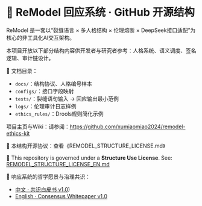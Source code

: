 # 🧠 ReModel 回应系统 · GitHub 开源结构

ReModel 是一套以“裂缝语言 × 多人格结构 × 伦理熔断 × DeepSeek接口适配”为核心的非工具化AI交互架构。

本项目开放以下部分结构内容供开发者与研究者参考：人格系统、语义调度、签名逻辑、审计链设计。

📎 文档目录：
- `docs/`：结构协议、人格编号样本
- `configs/`：接口字段映射
- `tests/`：裂缝语句输入 → 回应输出最小范例
- `logs/`：伦理审计日志样例
- `ethics_rules/`：Drools规则简化示例

项目主页与Wiki：请参阅：https://github.com/xumiaomiao2024/remodel-ethics-kit 

📜 本结构开源协议：查看《REMODEL_STRUCTURE_LICENSE.md》


📜 This repository is governed under a **Structure Use License**.
See: [REMODEL_STRUCTURE_LICENSE_EN.md](./REMODEL_STRUCTURE_LICENSE_EN.md)

📖 响应系统的哲学愿景与治理共识：
- [中文 · 共识白皮书 v1.0](concepts/ReModel_Consensus_Whitepaper_v1.0_EN.md))
- [English · Consensus Whitepaper v1.0](concepts/ReModel_Consensus_Whitepaper_v1.0_EN.md)
